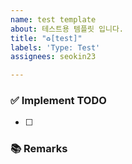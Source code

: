 ```yaml
---
name: test template
about: 테스트용 템플릿 입니다.
title: "♻️[test]"
labels: 'Type: Test'
assignees: seokin23

---
```


### ✅ Implement TODO
<!-- 이슈에 할당된 TODO를 나름대로 항목화하여 적습니다 (PR할 때에는 모두 체크되어야함) -->
- [ ] 

### 📚 Remarks
<!-- 기능 개발에 있어 비고사항이 있었다면 적기 -->
